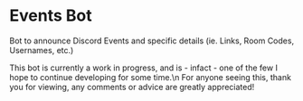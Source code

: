 # Events Bot
 Bot to announce Discord Events and specific details (ie. Links, Room Codes, Usernames, etc.)
 
 This bot is currently a work in progress, and is - infact - one of the few I hope to continue developing for some time.\n
 For anyone seeing this, thank you for viewing, any comments or advice are greatly appreciated!
